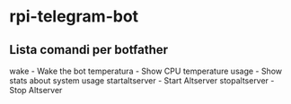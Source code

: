 # rpi-telegram-bot

## Lista comandi per botfather

wake - Wake the bot
temperatura - Show CPU temperature
usage - Show stats about system usage
startaltserver - Start Altserver
stopaltserver - Stop Altserver
